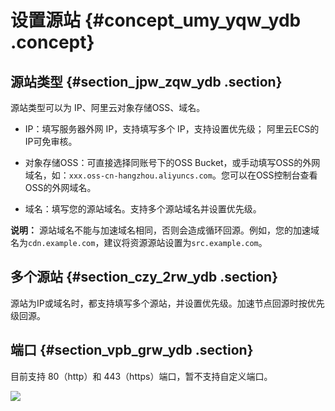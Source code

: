 # 设置源站 {#concept_umy_yqw_ydb .concept}

## 源站类型 {#section_jpw_zqw_ydb .section}

源站类型可以为 IP、阿里云对象存储OSS、域名。

-   IP：填写服务器外网 IP，支持填写多个 IP，支持设置优先级； 阿里云ECS的IP可免审核。

-   对象存储OSS：可直接选择同账号下的OSS Bucket，或手动填写OSS的外网域名，如：`xxx.oss-cn-hangzhou.aliyuncs.com`。您可以在OSS控制台查看OSS的外网域名。

-   域名：填写您的源站域名。支持多个源站域名并设置优先级。

**说明：** 源站域名不能与加速域名相同，否则会造成循环回源。例如，您的加速域名为`cdn.example.com`，建议将资源源站设置为`src.example.com`。


## 多个源站 {#section_czy_2rw_ydb .section}

源站为IP或域名时，都支持填写多个源站，并设置优先级。加速节点回源时按优先级回源。

## 端口 {#section_vpb_grw_ydb .section}

目前支持 80（http）和 443（https）端口，暂不支持自定义端口。

![](http://static-aliyun-doc.oss-cn-hangzhou.aliyuncs.com/assets/img/13453/4383_zh-CN.png)

